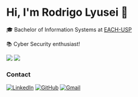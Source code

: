 # Hi, I'm Rodrigo Lyusei 👋

🎓 Bachelor of Information Systems at [EACH-USP](https://www.each.usp.br/)

📚 Cyber Security enthusiast!

<div>
  <!-- general stats -->
  <a>
    <img src="https://github-readme-stats.vercel.app/api?username=rodrigolyusei&hide_title=true&hide=issues&show_icons=true&icon_color=00ffff&card_width=500&bg_color=000&border_color=30A3DC&title_color=00ffff&text_color=FFF"/>
  </a>

  <!-- most used languages -->
  <a>
    <img src="https://github-readme-stats-git-masterrstaa-rickstaa.vercel.app/api/top-langs/?username=rodrigolyusei&layout=compact&card_width=500&bg_color=000&border_color=30A3DC&title_color=00ffff&text_color=FFF"/>
  </a>
</div>

### Contact

[![LinkedIn](https://img.shields.io/badge/LinkedIn-000000?&logo=linkedin&logoColor=0077B5)](https://www.linkedin.com/in/rodrigolyusei/)
[![GitHub](https://img.shields.io/badge/GitHub-000000?&logo=github&logoColor=FFFFFF)](https://github.com/rodrigolyusei)
[![Gmail](https://img.shields.io/badge/rodrigo.lyusei@gmail.com-000000?&logo=gmail&logoColor=red)](mailto:rodrigo.lyusei@gmail.com)